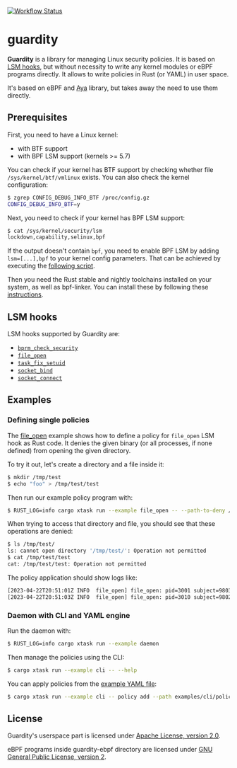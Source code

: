 [![Workflow Status](https://github.com/deepfence/guardity/workflows/build-test/badge.svg)](https://github.com/deepfence/guardity/actions?query=workflow)

# guardity

**Guardity** is a library for managing Linux security policies. It is based on
[LSM hooks](https://www.kernel.org/doc/html/latest/admin-guide/LSM/index.html),
but without necessity to write any kernel modules or eBPF programs directly.
It allows to write policies in Rust (or YAML) in user space.

It's based on eBPF and [Aya](https://aya-rs.dev) library, but takes away
the need to use them directly.

## Prerequisites

First, you need to have a Linux kernel:
* with BTF support
* with BPF LSM support (kernels >= 5.7)

You can check if your kernel has BTF support by checking whether file
`/sys/kernel/btf/vmlinux` exists. You can also check the kernel configuration:

```bash
$ zgrep CONFIG_DEBUG_INFO_BTF /proc/config.gz
CONFIG_DEBUG_INFO_BTF=y
```

Next, you need to check if your kernel has BPF LSM support:

```bash
$ cat /sys/kernel/security/lsm
lockdown,capability,selinux,bpf
```

If the output doesn't contain `bpf`, you need to enable BPF LSM by adding
`lsm=[...],bpf` to your kernel config parameters. That can be achieved by
executing the [following script](https://raw.githubusercontent.com/vadorovsky/enable-bpf-lsm/main/enable-bpf-lsm.py).

Then you need the Rust stable and nightly toolchains installed on your system,
as well as bpf-linker. You can install these by following these
[instructions](https://aya-rs.dev/book/start/development/).

## LSM hooks

LSM hooks supported by Guardity are:

* [`bprm_check_security`](https://elixir.bootlin.com/linux/v6.2.12/source/include/linux/lsm_hooks.h#L62)
* [`file_open`](https://elixir.bootlin.com/linux/v6.2.12/source/include/linux/lsm_hooks.h#L620)
* [`task_fix_setuid`](https://elixir.bootlin.com/linux/v6.2.12/source/include/linux/lsm_hooks.h#L709)
* [`socket_bind`](https://elixir.bootlin.com/linux/v6.2.12/source/include/linux/lsm_hooks.h#L904)
* [`socket_connect`](https://elixir.bootlin.com/linux/v6.2.12/source/include/linux/lsm_hooks.h#L912)

## Examples

### Defining single policies

The [file_open](https://github.com/deepfence/guardity/tree/main/examples/file_open)
example shows how to define a policy for `file_open` LSM hook as Rust code.
It denies the given binary (or all processes, if none defined) from opening
the given directory.

To try it out, let's create a directory and a file inside it:

```bash
$ mkdir /tmp/test
$ echo "foo" > /tmp/test/test
```

Then run our example policy program with:

```bash
$ RUST_LOG=info cargo xtask run --example file_open -- --path-to-deny /tmp/test
```

When trying to access that directory and file, you should see that these
operations are denied:

```bash
$ ls /tmp/test/
ls: cannot open directory '/tmp/test/': Operation not permitted
$ cat /tmp/test/test
cat: /tmp/test/test: Operation not permitted
```

The policy application should show logs like:

```bash
[2023-04-22T20:51:01Z INFO  file_open] file_open: pid=3001 subject=980333 path=9632
[2023-04-22T20:51:03Z INFO  file_open] file_open: pid=3010 subject=980298 path=9633
```

### Daemon with CLI and YAML engine

Run the daemon with:

```bash
$ RUST_LOG=info cargo xtask run --example daemon
```

Then manage the policies using the CLI:

```bash
$ cargo xtask run --example cli -- --help
```

You can apply policies from the
[example YAML file](https://github.com/deepfence/guardity/blob/main/examples/cli/policy.yaml):

```bash
$ cargo xtask run --example cli -- policy add --path examples/cli/policy.yaml
```

## License

Guardity's userspace part is licensed under
[Apache License, version 2.0](https://github.com/deepfence/guardity/blob/main/LICENSE).

eBPF programs inside guardity-ebpf directory are licensed under
[GNU General Public License, version 2](https://github.com/deepfence/guardity/blob/main/guardity-ebpf/LICENSE).